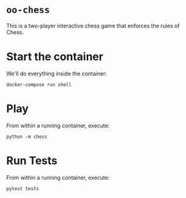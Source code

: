 # `oo-chess`
This is a two-player interactive chess game that enforces the rules of Chess.

# Start the container
We'll do everything inside the container:

```
docker-compose run shell
```

# Play
From within a running container, execute:

```
python -m chess
```


# Run Tests
From within a running container, execute:

```
pytest tests
```